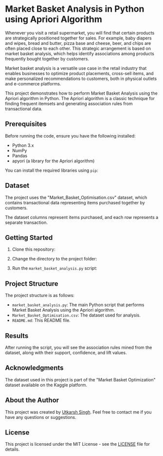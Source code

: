 # Market Basket Analysis in Python using Apriori Algorithm

Whenever you visit a retail supermarket, you will find that certain products are strategically positioned together for sales. For example, baby diapers and wipes, bread and butter, pizza base and cheese, beer, and chips are often placed close to each other. This strategic arrangement is based on market basket analysis, which helps identify associations among products frequently bought together by customers.

Market basket analysis is a versatile use case in the retail industry that enables businesses to optimize product placements, cross-sell items, and make personalized recommendations to customers, both in physical outlets and e-commerce platforms.

This project demonstrates how to perform Market Basket Analysis using the Apriori algorithm in Python. The Apriori algorithm is a classic technique for finding frequent itemsets and generating association rules from transactional data.

## Prerequisites

Before running the code, ensure you have the following installed:

- Python 3.x
- NumPy
- Pandas
- apyori (a library for the Apriori algorithm)

You can install the required libraries using `pip`:


## Dataset

The project uses the "Market_Basket_Optimisation.csv" dataset, which contains transactional data representing items purchased together by customers.

The dataset columns represent items purchased, and each row represents a separate transaction.

## Getting Started

1. Clone this repository:


2. Change the directory to the project folder:


3. Run the `market_basket_analysis.py` script:


## Project Structure

The project structure is as follows:

- `market_basket_analysis.py`: The main Python script that performs Market Basket Analysis using the Apriori algorithm.
- `Market_Basket_Optimisation.csv`: The dataset used for analysis.
- `README.md`: This README file.

## Results

After running the script, you will see the association rules mined from the dataset, along with their support, confidence, and lift values.

## Acknowledgments

The dataset used in this project is part of the "Market Basket Optimization" dataset available on the Kaggle platform.

## About the Author

This project was created by [Utkarsh Singh](https://github.com/utkarshx27). Feel free to contact me if you have any questions or suggestions.

## License

This project is licensed under the MIT License - see the [LICENSE](LICENSE) file for details.
